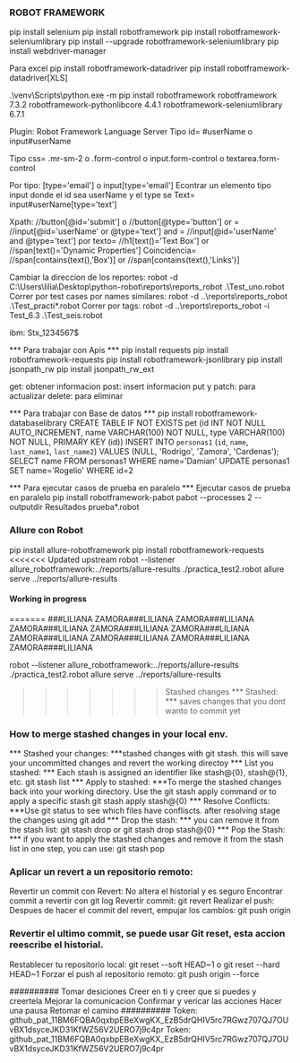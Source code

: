 ### ROBOT FRAMEWORK ###
pip install selenium
pip install robotframework
pip install robotframework-seleniumlibrary
pip install --upgrade robotframework-seleniumlibrary
pip install webdriver-manager

Para excel
pip install robotframework-datadriver
pip install robotframework-datadriver[XLS]

.\venv\Scripts\python.exe -m pip install robotframework
robotframework                 7.3.2
robotframework-pythonlibcore   4.4.1
robotframework-seleniumlibrary 6.7.1

Plugin: Robot Framework Language Server
Tipo id= #userName o input#userName

Tipo css= .mr-sm-2 o  .form-control o input.form-control o textarea.form-control

Por tipo: [type='email'] o input[type='email']
Econtrar un elemento tipo input donde el id sea userName y el type se Text= input#userName[type='text']

Xpath: //button[@id='submit'] o //button[@type='button']
or = //input[@id='userName' or @type='text']
and =  //input[@id='userName' and @type='text']
por texto= //h1[text()='Text Box'] or //span[text()='Dynamic Properties']
Coincidencia= //span[contains(text(),'Box')] or //span[contains(text(),'Links')]

Cambiar la direccion de los reportes:
robot -d C:\Users\lilia\Desktop\python-robot\reports\reports_robot .\Test_uno.robot
Correr por test cases por names similares: robot -d ..\reports\reports_robot  .\Test_practi*.robot
Correr por tags: robot -d ..\reports\reports_robot -i Test_6.3  .\Test_seis.robot

ibm: Stx_1234567$

*** Para trabajar con Apis ***
pip install requests
pip install robotframework-requests
pip install robotframework-jsonlibrary
pip install jsonpath_rw
pip install jsonpath_rw_ext

get: obtener informacion
post: insert informacion
put y patch: para actualizar
delete: para eliminar

*** Para trabajar con Base de datos ***
pip install robotframework-databaselibrary
CREATE TABLE IF NOT EXISTS pet (id INT NOT NULL AUTO_INCREMENT, name VARCHAR(100) NOT NULL, type VARCHAR(100) NOT NULL, PRIMARY KEY (id))
INSERT INTO `personas1` (`id`, `name`, `last_name1`, `last_name2`) VALUES (NULL, 'Rodrigo', 'Zamora', 'Cardenas');
SELECT name FROM personas1 WHERE name='Damian'
 UPDATE personas1 SET name='Rogelio' WHERE id=2

*** Para ejecutar casos de prueba en paralelo ***
Ejecutar casos de prueba en paralelo
pip install robotframework-pabot
pabot --processes 2 --outputdir Resultados prueba*.robot


### Allure con Robot
pip install allure-robotframework
pip install robotframework-requests
<<<<<<< Updated upstream
robot --listener allure_robotframework:../reports/allure-results ./practica_test2.robot
allure serve ../reports/allure-results

#### Working in progress ###

=======
 ###LILIANA ZAMORA###LILIANA ZAMORA###LILIANA ZAMORA###LILIANA ZAMORA###LILIANA ZAMORA###LILIANA ZAMORA###LILIANA ZAMORA###LILIANA ZAMORA###LILIANA ZAMORA####LILIANA 

robot --listener allure_robotframework:../reports/allure-results ./practica_test2.robot
allure serve ../reports/allure-results

>>>>>>> Stashed changes
*** Stashed: *** saves changes that you dont wanto to commit yet

### How to merge stashed changes in your local env. ###
*** Stashed your changes: ***stashed changes with git stash. this will save your uncommitted changes and revert the working directoy
*** List you stashed: *** Each stash is assigned an identifier like stash@{0}, stash@{1}, etc. git stash list
*** Apply to stashed:  ***To merge the stashed changes back into your working directory. Use the git stash apply command or to apply a specific stash git stash apply stash@{0}
*** Resolve Conflicts: ***Use git status to see which files have confliscts. after resolving stage the changes using git add
*** Drop the stash: ***  you can remove it from the stash list:  git stash drop or git stash drop stash@{0}
*** Pop the Stash: *** if you want to apply the stashed changes and remove it from the stash list in one step, you can use: git stash pop

### Aplicar un revert a un repositorio remoto: ###
Revertir un commit con Revert: No altera el historial y es seguro
Encontrar commit a revertir con git log
Revertir commit: git revert <hash obtenido del git log>
Realizar el push: Despues de hacer el commit del revert, empujar los cambios: git push origin <nombre-de-tu-rama>

### Revertir el ultimo commit, se puede usar Git reset, esta accion reescribe el historial. ###
Restablecer tu repositorio local: git reset --soft HEAD~1 o git reset --hard HEAD~1
Forzar el push al repositorio remoto: git push origin <nombre-de-tu-rama> --force

########## 
Tomar desiciones
Creer en ti y creer que si puedes y creertela
Mejorar la comunicacion
Confirmar y vericar las acciones
Hacer una pausa
Retomar el camino
##########
Token: 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
Token: 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